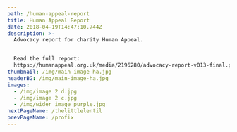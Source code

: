 ```yaml
---
path: /human-appeal-report
title: Human Appeal Report
date: 2018-04-19T14:47:10.744Z
description: >-
  Advocacy report for charity Human Appeal.


  Read the full report:
  https://humanappeal.org.uk/media/2196280/advocacy-report-v013-final.pdf
thumbnail: /img/main image ha.jpg
headerBG: /img/main-image-ha.jpg
images:
  - /img/image 2 d.jpg
  - /img/image 2 c.jpg
  - /img/wider image purple.jpg
nextPageName: /thelittlelentil
prevPageName: /profix
---
```


